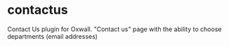 # contactus
Contact Us plugin for Oxwall. "Contact us" page with the ability to choose departments (email addresses)
